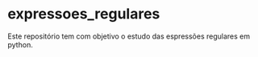 # expressoes_regulares


Este repositório tem com objetivo o estudo das espressões regulares em python.

